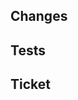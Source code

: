 ## Changes

<!-- Summary of your changes that are easy to understand -->

## Tests

<!-- How is this tested? -->

## Ticket

<!--
Internal ticket -- Jira ticket number only (no links), example: DECO-613
Public ticket (eg: github issue) -- Link to the public ticket
-->
